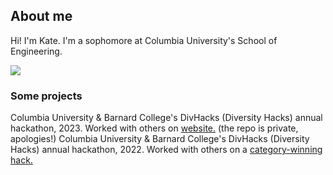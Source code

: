 ## About me
Hi! I'm Kate. I'm a sophomore at Columbia University's School of Engineering.

<img src="https://media.giphy.com/media/v1.Y2lkPTc5MGI3NjExbzV1NHJ2ZnB5OWNlcnU0cGhlYnJoN3EyYWhjbzc5Y3Q5Z2Y4eWY4ZCZlcD12MV9pbnRlcm5hbF9naWZfYnlfaWQmY3Q9Zw/sxtxMmbHzBYru/giphy.gif">

### Some projects
Columbia University & Barnard College's DivHacks (Diversity Hacks) annual hackathon, 2023. Worked with others on [website.](https://linktr.ee/columbiadivhacks) (the repo is private, apologies!)
Columbia University & Barnard College's DivHacks (Diversity Hacks) annual hackathon, 2022. Worked with others on a [category-winning hack.](https://devpost.com/software/environmentality)
